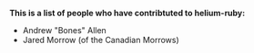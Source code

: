 **This is a list of people who have contribtuted to helium-ruby:**

- Andrew "Bones" Allen
- Jared Morrow (of the Canadian Morrows)
